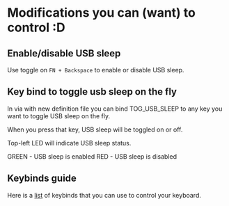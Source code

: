 # Modifications you can (want) to control :D


## Enable/disable USB sleep

Use toggle on `FN + Backspace` to enable or disable USB sleep.


## Key bind to toggle usb sleep on the fly

In via with new definition file you can bind TOG_USB_SLEEP to any key you want to toggle USB sleep on the fly.

When you press that key, USB sleep will be toggled on or off.

Top-left LED will indicate USB sleep status.

GREEN - USB sleep is enabled
RED - USB sleep is disabled

## Keybinds guide

Here is a [list](gem80-guide.md) of keybinds that you can use to control your keyboard.
